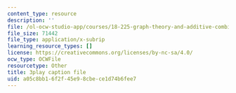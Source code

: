 ```yaml
---
content_type: resource
description: ''
file: /ol-ocw-studio-app/courses/18-225-graph-theory-and-additive-combinatorics-fall-2023/ydyiq1Z22gc_captions.vtt
file_size: 71442
file_type: application/x-subrip
learning_resource_types: []
license: https://creativecommons.org/licenses/by-nc-sa/4.0/
ocw_type: OCWFile
resourcetype: Other
title: 3play caption file
uid: a05c8bb1-6f2f-45e9-8cbe-ce1d74b6fee7
---
```

